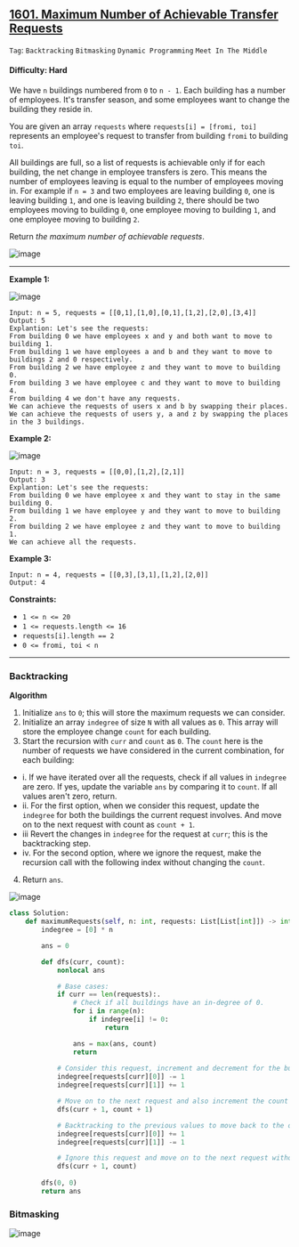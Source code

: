 ## [1601. Maximum Number of Achievable Transfer Requests](https://leetcode.com/problems/maximum-number-of-achievable-transfer-requests/)

```Tag```: ```Backtracking``` ```Bitmasking``` ```Dynamic Programming``` ```Meet In The Middle```

#### Difficulty: Hard

We have ```n``` buildings numbered from ```0``` to ```n - 1```. Each building has a number of employees. It's transfer season, and some employees want to change the building they reside in.

You are given an array ```requests``` where ```requests[i] = [fromi, toi]``` represents an employee's request to transfer from building ```fromi``` to building ```toi```.

All buildings are full, so a list of requests is achievable only if for each building, the net change in employee transfers is zero. This means the number of employees leaving is equal to the number of employees moving in. For example if ```n = 3``` and two employees are leaving building ```0```, one is leaving building ```1```, and one is leaving building ```2```, there should be two employees moving to building ```0```, one employee moving to building ```1```, and one employee moving to building ```2```.

Return _the maximum number of achievable requests_.

![image](https://github.com/quananhle/Python/assets/35042430/7ce8b675-ceaf-44d9-98c9-66d3b9e3b478)

---

__Example 1:__

![image](https://assets.leetcode.com/uploads/2020/09/10/move1.jpg)

```
Input: n = 5, requests = [[0,1],[1,0],[0,1],[1,2],[2,0],[3,4]]
Output: 5
Explantion: Let's see the requests:
From building 0 we have employees x and y and both want to move to building 1.
From building 1 we have employees a and b and they want to move to buildings 2 and 0 respectively.
From building 2 we have employee z and they want to move to building 0.
From building 3 we have employee c and they want to move to building 4.
From building 4 we don't have any requests.
We can achieve the requests of users x and b by swapping their places.
We can achieve the requests of users y, a and z by swapping the places in the 3 buildings.
```

__Example 2:__

![image](https://assets.leetcode.com/uploads/2020/09/10/move2.jpg)
```
Input: n = 3, requests = [[0,0],[1,2],[2,1]]
Output: 3
Explantion: Let's see the requests:
From building 0 we have employee x and they want to stay in the same building 0.
From building 1 we have employee y and they want to move to building 2.
From building 2 we have employee z and they want to move to building 1.
We can achieve all the requests.
```

__Example 3:__
```
Input: n = 4, requests = [[0,3],[3,1],[1,2],[2,0]]
Output: 4
```

__Constraints:__

- ```1 <= n <= 20```
- ```1 <= requests.length <= 16```
- ```requests[i].length == 2```
- ```0 <= fromi, toi < n```

---

### Backtracking

__Algorithm__

1. Initialize ```ans``` to ```0```; this will store the maximum requests we can consider.
2. Initialize an array ```indegree``` of size ```N``` with all values as ```0```. This array will store the employee change ```count``` for each building.
3. Start the recursion with ```curr``` and ```count``` as ```0```. The ```count``` here is the number of requests we have considered in the current combination, for each building:
  - i. If we have iterated over all the requests, check if all values in ```indegree``` are zero. If yes, update the variable ```ans``` by comparing it to ```count```. If all values aren't zero, return.
  - ii. For the first option, when we consider this request, update the ```indegree``` for both the buildings the current request involves. And move on to the next request with count as ```count + 1```.
  - iii Revert the changes in ```indegree``` for the request at ```curr```; this is the backtracking step.
  - iv. For the second option, where we ignore the request, make the recursion call with the following index without changing the ```count```.
4. Return ```ans```.

![image](https://github.com/quananhle/Python/assets/35042430/59630813-5552-4367-99b5-9cad6cf6d2b6)

```Python
class Solution:
    def maximumRequests(self, n: int, requests: List[List[int]]) -> int:
        indegree = [0] * n

        ans = 0

        def dfs(curr, count):
            nonlocal ans

            # Base cases:
            if curr == len(requests):.
                # Check if all buildings have an in-degree of 0.
                for i in range(n):
                    if indegree[i] != 0:
                        return

                ans = max(ans, count)
                return
            
            # Consider this request, increment and decrement for the buildings involved.
            indegree[requests[curr][0]] -= 1
            indegree[requests[curr][1]] += 1

            # Move on to the next request and also increment the count of requests.
            dfs(curr + 1, count + 1)

            # Backtracking to the previous values to move back to the original state before the second recursion
            indegree[requests[curr][0]] += 1
            indegree[requests[curr][1]] -= 1

            # Ignore this request and move on to the next request without incrementing the count
            dfs(curr + 1, count)
        
        dfs(0, 0)
        return ans
```

### Bitmasking

![image](https://leetcode.com/problems/maximum-number-of-achievable-transfer-requests/Figures/1601/1601A.png)
